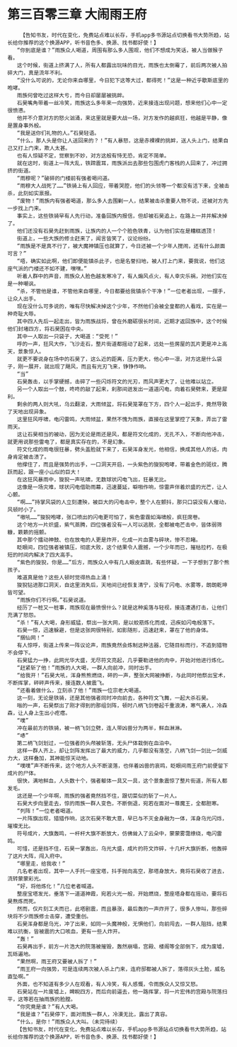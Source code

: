 # 第三百零三章 大闹雨王府
        【告知书友，时代在变化，免费站点难以长存，手机app多书源站点切换看书大势所趋，站长给你推荐的这个换源APP，听书音色多、换源、找书都好使！】
       “你到底是谁？”雨族众人喝道，周围有那么多人围观，他们不想成为笑话，被人当做猴子看。
       这个时候，街道上挤满了人，所有人都露出玩味的目光，雨族也太倒霉了，前后两次被人拍碎大门，真是流年不利。
       “没什么可说的，无论你来自哪里，今日犯下这等大过，都得死！”这是一种近乎歇斯底里的咆哮。
       雨族何曾吃过这样大亏，而今日却屡屡被挑衅。
       石昊嘴角带着一丝冷笑，雨族这么多年来一向强势，近来接连出现问题，想来他们心中一定很愤懑。
       他并不介意对方的怒火汹涌，来这里就是要大战一场，对方发作的越疯狂，他越是平静，像是置身事外般。
       “我是送你们礼物的人。”石昊轻语。
       “什么，那人头是你让人送回来的？！”有人暴怒，这是赤裸裸的挑衅，送人头上门，结果自己又打上门来，欺人太甚。
       也有人惊疑不定，觉察到不妙，对方这般有恃无恐，肯定不简单。
       就在这时，街道上一阵大乱，铁蹄震耳，雨族派出去那些包围虎门客栈的人回来了，冲过拥挤的街道。
       “雨穆呢？”破碎的门楼前有强者喝问道。
       “雨穆大人战死了……”铁骑上有人回应，带着哭腔，他们的头领等一个都没有活下来，全被击杀，此刻如实禀报。
       “废物！”雨族内有强者喝道，那么多人去围剿一人，结果被击杀重要人物不说，还被对方先一步找上门来。
       事实上，这些铁骑早有人先行动，准备回族内报信，但却被石昊追上，在路上一并并解决掉了。
       他们还没有石昊先赶到雨族，让族内的人一个个脸色铁青，认为他们实在是糟糕透顶！
       街道上，一些大族的修士赶来了，闻言皆笑了，议论纷纷。
       “雨族是不是真不行了，被大魔神镇压也就算了，今日还被一个少年人搅闹，还有什么颜面可言？”
       “唔，确实如此啊，他们即便能镇杀此子，也是名誉扫地，被人打上门来，要我说，他们这座气派的门楼还不如不建，嘿嘿。”
       听着人群中的声音，雨族众人脸色越发寒冷了，有人煽风点火，有人幸灾乐祸，对他们实在是一种嘲讽。
       “杀，不管他是谁，不管他来自哪里，今日都要给我镇杀个干净！”一位老者出现，一摆手，让众人出手。
       现在没什么可多说的，唯有尽快解决掉这个少年，不然他们会被全皇都的人看戏，实在是一种奇耻大辱。
       其中四人先后一起走出，皆为雨族战将，曾在外磨砺很长时间，近期才返回族中，这个时候他们封堵四方，将石昊困在中央。
       其中一人取出一只袋子，大喝道：“受死！”
       呼的一声，狂风大作，飞沙走石，整片街道都摇动了起来，远处一些房屋的瓦片更是冲上高天，景象惊人。
       就更不要说身在场中的石昊了，这么近的距离，压力更大，他心中一凛，对方这是什么袋子，刚一展开，就出现了飓风，而且有光刃飞来，铮铮作响。
       “当”
       石昊轰击，以手掌硬撼，击碎了一些闪烁符文的光刃，而风声更大了，让他难以站立。
       另一个人取出一个鼓，咚咚的敲了起来，刹那间迸发出一道道闪电，向着石昊劈来，更是犀利。
       剩余的两人则大吼，乌云翻滚，大雨倾盆，将石昊笼罩在下方，四个人一起出手，竟然导致了天地出现异象。
       这里狂风呼啸，电闪雷鸣，大雨倾盆，果然不愧为雨族，直接在这里掌控了天象，弄出了雷雨天。
       这让石昊相当的被动，因为无论是雨还是风，都是符文化成的，无孔不入，不断向他冲击，就更用说那些雷电了，都是真实存在的，不是幻象。
       符文化成的雨电很狂暴，劈头盖脸就下来了，石昊浑身发光，他相信，换成其他人的话，肉身肯定被击溃了。
       他撑住了，而且是强势的出手，一口洞天开启，一头紫色的狻猊咆哮，带着金色的斑纹，腾跃而起，跟一座小山似的巨大！
       在这狂风暴雨中，狻猊一声吼啸，无数球状闪电飞出，狂暴无比。
       这像是一场灾难，球状闪电借助雨幕，迅速蔓延，噼啪作响，惊雷声伴着炽盛的光芒，让人心颤。
       “啊……”持掌风袋的人立刻遭殃，被巨大的闪电击中，整个人在颤抖，那只口袋没有人催动，风顿时小了。
       “嗷吼……”狻猊咆哮，张口喷出的闪电更可怕了，紫色雷霆如海啸般，疯狂席卷。
       这个地方一片炽盛，紫气蒸腾，四位强者没有一人可以逃脱，全都被电芒击中，皆体弱筛糠，簌簌的摇颤。
       其中那个擂动神鼓、也在放电的人更是炸开，化成一片血雾与碎块，惨不忍睹。
       眨眼间，四位强者被镇压，彻底大败，这个结果令人震撼，一个少年而已，摧枯拉朽，在极短的时间内解决了四大高手。
       “紫色的狻猊，你是……”后方，雨族众人中有几人眼皮直跳，有些怀疑，一下子想到了那个熊孩子。
       难道真是他？这些人顿时觉得热血上涌！
       狻猊钻进那口洞天，自这里消失后，天地间已经恢复清宁，没有了闪电、水雾等，朗朗乾坤皆可望。
       “雨族你们不行啊。”石昊说道。
       经历了一桩又一桩事，雨族现在最愤恨什么？就是这种奚落与轻视，接连遭遇打击，让他们充满了怒怨。
       “杀！”有人大喝，身形威猛，祭出一张大网，是以蛟筋炼化而成，迅疾如闪电般落下。
       石昊一惊，迅速躲避，但是这张网很特别，如影随形，迅速赶来，罩在了他的身体。
       “捆仙网！”
       有人惊呼，街道上传来一阵议论声，雨族竟然会炼制这种法器，它随目标而行，不追到猎物不会停下。
       石昊猛力一挣，此网光华大盛，无尽符文亮起，几乎要勒进他的肉中，开始对他进行炼化。
       “赶紧斩了他！”雨族的人大喝，一群人向前冲，同时出手。
       “给我开！”石昊大吼，浑身熊熊燃烧，砰的一声，整张大网被挣断，与此同时他祭出宝术，不断挥掌，砰砰声传来，接连数人被震飞。
       “还看着做什么，立刻杀了他！”雨族一位宗老大喝道。
       这一刻，无论是铁骑，还是其他强者同时冲向前去，各种符文飞舞，一起大杀石昊。
       嗡的一声，石昊祭出了刚才得到的那组剑阵，顿时八柄飞剑卷起千重浪涛，寒气袭人，冷森森，让人身上生出小疙瘩。
       “噗”
       冲在最前方的铁骑，被一柄飞剑立劈，连人带凶兽分为两半，鲜血淋淋。
       “哧”
       第二柄飞剑划过，一位强者的头颅被斩落，无头尸体栽倒在血泊中。
       这样一群人齐上，却让剑阵发挥出了最大的威力，几乎都没有落空，八柄飞剑一剑比一剑威力大，这样叠加，其神能惊天动地。
       “噗噗”声不断传来，这个地方人头不断滚落，也伴着凶兽的哀鸣，眨眼间雨王府门前便留下成片的尸体。
       很快，满地鲜血，人头数十个，强者躯体一具又一具，这个景象震惊了整片街道，所有人都发毛。
       这还是一个少年啊，雨族的强者竟然挡不住，跟切菜似的斩了一片人。
       石昊大步向里走去，惊的雨族一群人变色，不断倒退，宛若在面对一尊魔王，全都胆寒。
       “列阵！”一位老者喝道。
       一片阵旗出现，猎猎作响，这次石昊不敢大意，早已与不灭金身融为一体，浑身乌光闪烁，璀璨无比。
       符号成片，大旗轰鸣，一杆杆大旗不断放大，仿佛耸入了云朵中，蒙蒙雾霭缭绕，电闪雷鸣。
       可惜，还是挡不住，石昊一掌轰出，乌光大盛，成片的符文炸碎，十几杆大旗折断，他轰碎了这片大阵，闯入府中。
       “哪里走，给我收！”
       几名老者出现，其中一人手托一座宝塔，抖手抛向高空，那塔身放大，竟将石昊收了进去，流转蒙蒙彩光。
       “好，将他炼化！”几位老者喊道。
       整座宝塔发光，垂落下一道道神霞，宛若火光一般，开始燃烧，整座塔身都在摇动，要将石昊熬炼而死。
       然而，仅片刻工夫而已，此塔剧震，而且暴涨，最后轰的一声炸开了，很多人惨叫，那些碎块将不少雨族修士击穿，遭受重创。
       石昊浑身都是乌光，冲了出来，如同一头魔神般，无惧他们，向前闯去，一群人阻挡，结果难以抗衡，皆被震的大口咳血，更有一些人炸开。
       “轰！”
       石昊再出手，前方一片浩大的院落被摧毁，轰然崩塌，宫殿、楼阁等全部倒下，成为废墟，瓦砾遍地。
       “果然啊，雨王府又要被人拆了！”
       “雨王府一向强势，可是连续两次被人杀上门来，连府邸都被人拆了，落得灰头土脸，威名直坠啊。”
       外面，也不知道有多少人在观看，有人冷笑，有人感慨，令雨族众人又惊又怒。
       石昊站在一片废墟上，睥睨四方，而后向前逼去，他一路挥掌，将一片宏伟的宫殿与院落扫平，这等若在抽雨族的脸膛。
       “你究竟是谁？”有人大喝。
       “我是谁？”石昊停下，面对雨族一群人，冷漠无比，露出了真容。
       “什么，是你！”雨族众人大叫。（未完待续）
       【告知书友，时代在变化，免费站点难以长存，手机app多书源站点切换看书大势所趋，站长给你推荐的这个换源APP，听书音色多、换源、找书都好使！】